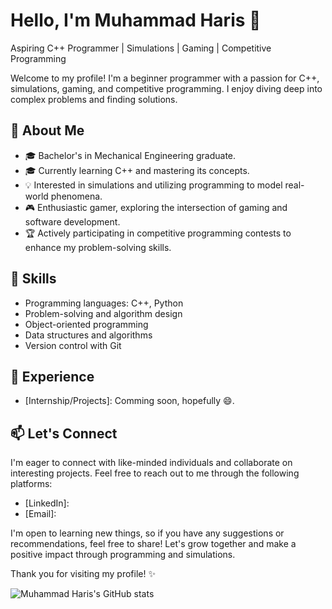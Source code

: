 # Hello, I'm Muhammad Haris 👋

Aspiring C++ Programmer | Simulations | Gaming | Competitive Programming

Welcome to my profile! I'm a beginner programmer with a passion for C++, simulations, gaming, and competitive programming. I enjoy diving deep into complex problems and finding solutions.

## 🌱 About Me

- 🎓 Bachelor's in Mechanical Engineering graduate. 
- 🎓 Currently learning C++ and mastering its concepts.
- 💡 Interested in simulations and utilizing programming to model real-world phenomena.
- 🎮 Enthusiastic gamer, exploring the intersection of gaming and software development.
- 🏆 Actively participating in competitive programming contests to enhance my problem-solving skills.

## 🚀 Skills

- Programming languages: C++, Python
- Problem-solving and algorithm design
- Object-oriented programming
- Data structures and algorithms
- Version control with Git

## 💼 Experience

- [Internship/Projects]: Comming soon, hopefully 😄.

## 📫 Let's Connect

I'm eager to connect with like-minded individuals and collaborate on interesting projects. Feel free to reach out to me through the following platforms:

- [LinkedIn]:
- [Email]: 

I'm open to learning new things, so if you have any suggestions or recommendations, feel free to share! Let's grow together and make a positive impact through programming and simulations.

Thank you for visiting my profile! ✨


![Muhammad Haris's GitHub stats](https://github-readme-stats.vercel.app/api?username=headlessNode&show_icons=true&theme=rose_pine&count_private=true)
